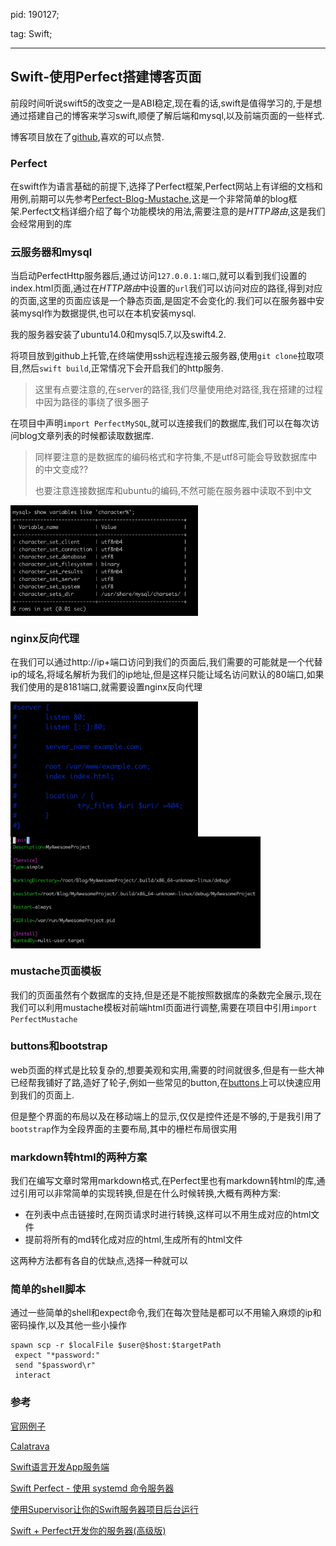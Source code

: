 pid: 190127;

tag: Swift;



---



## Swift-使用Perfect搭建博客页面



前段时间听说swift5的改变之一是ABI稳定,现在看的话,swift是值得学习的,于是想通过搭建自己的博客来学习swift,顺便了解后端和mysql,以及前端页面的一些样式.

博客项目放在了[github](https://github.com/semperhhh/MyAwesomeProject),喜欢的可以点赞.



### Perfect

在swift作为语言基础的前提下,选择了Perfect框架,Perfect网站上有详细的文档和用例,前期可以先参考[Perfect-Blog-Mustache](https://github.com/PerfectExamples/Perfect-Blog-Mustache),这是一个非常简单的blog框架.Perfect文档详细介绍了每个功能模块的用法,需要注意的是*HTTP路由*,这是我们会经常用到的库



### 云服务器和mysql

当启动PerfectHttp服务器后,通过访问``127.0.0.1:端口``,就可以看到我们设置的index.html页面,通过在*HTTP路由*中设置的``url``我们可以访问对应的路径,得到对应的页面,这里的页面应该是一个静态页面,是固定不会变化的.我们可以在服务器中安装mysql作为数据提供,也可以在本机安装mysql.

我的服务器安装了ubuntu14.0和mysql5.7,以及swift4.2.

将项目放到github上托管,在终端使用ssh远程连接云服务器,使用``git clone``拉取项目,然后``swift build``,正常情况下会开启我们的http服务.

> 这里有点要注意的,在server的路径,我们尽量使用绝对路径,我在搭建的过程中因为路径的事绕了很多圈子

在项目中声明``import PerfectMySQL``,就可以连接我们的数据库,我们可以在每次访问blog文章列表的时候都读取数据库.

> 同样要注意的是数据库的编码格式和字符集,不是utf8可能会导致数据库中的中文变成??
>
> 也要注意连接数据库和ubuntu的编码,不然可能在服务器中读取不到中文

<img src="../../images/imgs/190127_01.png" width="300" align=center>


### nginx反向代理

在我们可以通过http://ip+端口访问到我们的页面后,我们需要的可能就是一个代替ip的域名,将域名解析为我们的ip地址,但是这样只能让域名访问默认的80端口,如果我们使用的是8181端口,就需要设置nginx反向代理

<img src="../../images/imgs/190127_02.png" width="300" align=center>

<img src="../../images/imgs/190127_03.png" width="400" align=center>



### mustache页面模板

我们的页面虽然有个数据库的支持,但是还是不能按照数据库的条数完全展示,现在我们可以利用mustache模板对前端html页面进行调整,需要在项目中引用``import PerfectMustache``



### buttons和bootstrap

web页面的样式是比较复杂的,想要美观和实用,需要的时间就很多,但是有一些大神已经帮我铺好了路,造好了轮子,例如一些常见的button,在[buttons](http://www.bootcss.com/p/buttons/)上可以快速应用到我们的页面上.

但是整个界面的布局以及在移动端上的显示,仅仅是控件还是不够的,于是我引用了``bootstrap``作为全段界面的主要布局,其中的栅栏布局很实用



### markdown转html的两种方案

我们在编写文章时常用markdown格式,在Perfect里也有markdown转html的库,通过引用可以非常简单的实现转换,但是在什么时候转换,大概有两种方案:

* 在列表中点击链接时,在网页请求时进行转换,这样可以不用生成对应的html文件
* 提前将所有的md转化成对应的html,生成所有的html文件

这两种方法都有各自的优缺点,选择一种就可以



### 简单的shell脚本

通过一些简单的shell和expect命令,我们在每次登陆是都可以不用输入麻烦的ip和密码操作,以及其他一些小操作

```shell
spawn scp -r $localFile $user@$host:$targetPath
 expect "*password:"
 send "$password\r"
 interact
```



### 参考

[官网例子](https://www.perfect.org/tutorials.html)

[Calatrava](https://github.com/enums/Calatrava)

[Swift语言开发App服务端](https://www.jianshu.com/p/dcc6bbc54bde)

[Swift Perfect - 使用 systemd 命令服务器](https://www.jianshu.com/p/d5e7fc5be2fb)

[使用Supervisor让你的Swift服务器项目后台运行](https://www.jianshu.com/p/a35639b3b389)

[Swift + Perfect开发你的服务器(高级版)](https://www.jianshu.com/p/a63d23fc8614)